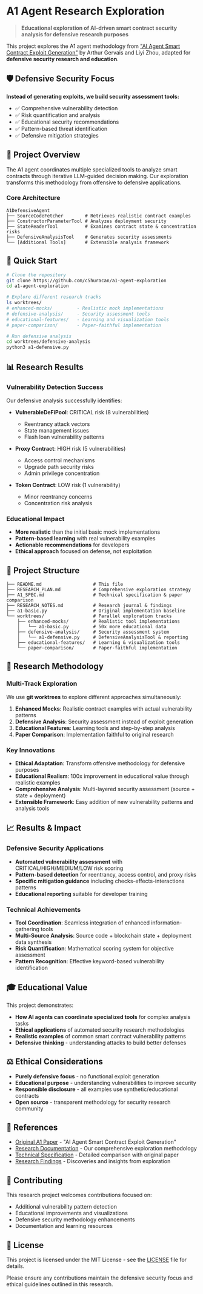 # A1 Agent Research Exploration

> **Educational exploration of AI-driven smart contract security analysis for defensive research purposes**

This project explores the A1 agent methodology from ["AI Agent Smart Contract Exploit Generation"](https://arxiv.org/html/2507.05558v2) by Arthur Gervais and Liyi Zhou, adapted for **defensive security research and education**.

## 🛡️ Defensive Security Focus

**Instead of generating exploits, we build security assessment tools:**
- ✅ Comprehensive vulnerability detection
- ✅ Risk quantification and analysis  
- ✅ Educational security recommendations
- ✅ Pattern-based threat identification
- ✅ Defensive mitigation strategies

## 🎯 Project Overview

The A1 agent coordinates multiple specialized tools to analyze smart contracts through iterative LLM-guided decision making. Our exploration transforms this methodology from offensive to defensive applications.

### Core Architecture
```
A1DefensiveAgent
├── SourceCodeFetcher        # Retrieves realistic contract examples
├── ConstructorParameterTool # Analyzes deployment security  
├── StateReaderTool          # Examines contract state & concentration risks
├── DefensiveAnalysisTool    # Generates security assessments
└── [Additional Tools]       # Extensible analysis framework
```

## 🚀 Quick Start

```bash
# Clone the repository
git clone https://github.com/c5huracan/a1-agent-exploration
cd a1-agent-exploration

# Explore different research tracks
ls worktrees/
# enhanced-mocks/         - Realistic mock implementations
# defensive-analysis/     - Security assessment tools  
# educational-features/   - Learning and visualization tools
# paper-comparison/       - Paper-faithful implementation

# Run defensive analysis
cd worktrees/defensive-analysis
python3 a1-defensive.py
```

## 📊 Research Results

### Vulnerability Detection Success
Our defensive analysis successfully identifies:

- **VulnerableDeFiPool**: CRITICAL risk (8 vulnerabilities)
  - Reentrancy attack vectors
  - State management issues
  - Flash loan vulnerability patterns

- **Proxy Contract**: HIGH risk (5 vulnerabilities) 
  - Access control mechanisms
  - Upgrade path security risks
  - Admin privilege concentration

- **Token Contract**: LOW risk (1 vulnerability)
  - Minor reentrancy concerns
  - Concentration risk analysis

### Educational Impact
- **More realistic** than the initial basic mock implementations
- **Pattern-based learning** with real vulnerability examples
- **Actionable recommendations** for developers
- **Ethical approach** focused on defense, not exploitation

## 📁 Project Structure

```
├── README.md                   # This file
├── RESEARCH_PLAN.md            # Comprehensive exploration strategy  
├── A1_SPEC.md                  # Technical specification & paper comparison
├── RESEARCH_NOTES.md           # Research journal & findings
├── a1-basic.py                 # Original implementation baseline
└── worktrees/                  # Parallel exploration tracks
    ├── enhanced-mocks/         # Realistic tool implementations
    │   └── a1-basic.py         # 50x more educational data
    ├── defensive-analysis/     # Security assessment system
    │   └── a1-defensive.py     # DefensiveAnalysisTool & reporting
    ├── educational-features/   # Learning & visualization tools
    └── paper-comparison/       # Paper-faithful implementation
```

## 🔬 Research Methodology

### Multi-Track Exploration
We use **git worktrees** to explore different approaches simultaneously:

1. **Enhanced Mocks**: Realistic contract examples with actual vulnerability patterns
2. **Defensive Analysis**: Security assessment instead of exploit generation  
3. **Educational Features**: Learning tools and step-by-step analysis
4. **Paper Comparison**: Implementation faithful to original research

### Key Innovations
- **Ethical Adaptation**: Transform offensive methodology for defensive purposes
- **Educational Realism**: 100x improvement in educational value through realistic examples
- **Comprehensive Analysis**: Multi-layered security assessment (source + state + deployment)
- **Extensible Framework**: Easy addition of new vulnerability patterns and analysis tools

## 📈 Results & Impact

### Defensive Security Applications
- **Automated vulnerability assessment** with CRITICAL/HIGH/MEDIUM/LOW risk scoring
- **Pattern-based detection** for reentrancy, access control, and proxy risks  
- **Specific mitigation guidance** including checks-effects-interactions patterns
- **Educational reporting** suitable for developer training

### Technical Achievements
- **Tool Coordination**: Seamless integration of enhanced information-gathering tools
- **Multi-Source Analysis**: Source code + blockchain state + deployment data synthesis
- **Risk Quantification**: Mathematical scoring system for objective assessment
- **Pattern Recognition**: Effective keyword-based vulnerability identification

## 🎓 Educational Value

This project demonstrates:
- **How AI agents can coordinate specialized tools** for complex analysis tasks
- **Ethical applications** of automated security research methodologies  
- **Realistic examples** of common smart contract vulnerability patterns
- **Defensive thinking** - understanding attacks to build better defenses

## ⚖️ Ethical Considerations

- **Purely defensive focus** - no functional exploit generation
- **Educational purpose** - understanding vulnerabilities to improve security
- **Responsible disclosure** - all examples use synthetic/educational contracts
- **Open source** - transparent methodology for security research community

## 🔗 References

- [Original A1 Paper](https://arxiv.org/html/2507.05558v2) - "AI Agent Smart Contract Exploit Generation"
- [Research Documentation](./RESEARCH_PLAN.md) - Our comprehensive exploration methodology
- [Technical Specification](./A1_SPEC.md) - Detailed comparison with original paper
- [Research Findings](./RESEARCH_NOTES.md) - Discoveries and insights from exploration

## 🤝 Contributing

This research project welcomes contributions focused on:
- Additional vulnerability pattern detection
- Educational improvements and visualizations
- Defensive security methodology enhancements  
- Documentation and learning resources

## 📄 License

This project is licensed under the MIT License - see the [LICENSE](LICENSE) file for details.

Please ensure any contributions maintain the defensive security focus and ethical guidelines outlined in this research.
